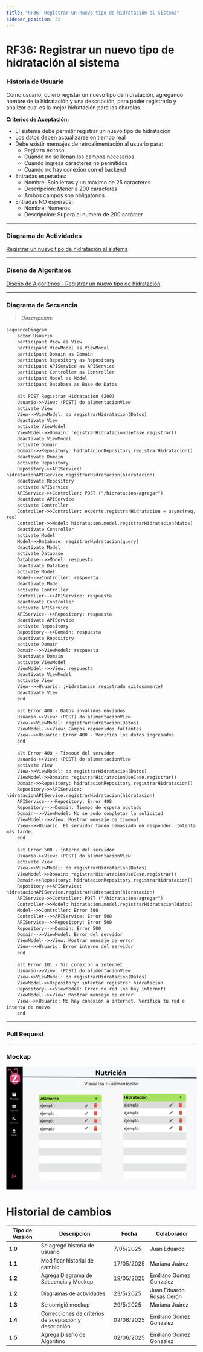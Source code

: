 ```yaml
---
title: "RF36: Registrar un nuevo tipo de hidratación al sistema"
sidebar_position: 32
---
```


# RF36: Registrar un nuevo tipo de hidratación al sistema

### Historia de Usuario

Como usuario, quiero registar un nuevo tipo de hidratación, agregando nombre de la hidratación y una descripción, para poder registrarlo y analizar cual es la mejor hidratación para las charolas.

**Criterios de Aceptación:**

- El sistema debe permitir registrar un nuevo tipo de hidratación
- Los datos deben actualizarse en tiempo real
- Debe existir mensajes de retroalimentación al usuario para:
  - Registro éxitoso
  - Cuando no se llenan los campos necesarios
  - Cuando ingresa caracteres no permitidos
  - Cuando no hay conexión con el backend
- Entradas esperadas:
  - Nombre: Solo letras y un máximo de 25 caracteres
  - Descripción: Menor a 200 caracteres
  - Ambos campos son obligatorios
- Entradas NO esperada:
  - Nombre: Numeros
  - Descripción: Supera el numero de 200 carácter

---

### Diagrama de Actividades

<a href="https://drive.google.com/file/d/1I72-aFnFG6rUJyzqU8MgSBDYk7jxT_KW/view?usp=sharing" target="_blank" rel="noopener noreferrer">Registrar un nuevo tipo de hidratación al sistema</a>

---

### Diseño de Algoritmos

[Diseño de Algoritmos - Registrar un nuevo tipo de hidratación](https://docs.google.com/document/d/17ykginPOOZBEts4rG-DLyCS-9LmCjrU1EDdOP4TaqO4/edit?usp=drive_link)

---

### Diagrama de Secuencia

> _Descripción_:

```mermaid
sequenceDiagram
    actor Usuario
    participant View as View
    participant ViewModel as ViewModel
    participant Domain as Domain
    participant Repository as Repository
    participant APIService as APIService
    participant Controller as Controller
    participant Model as Model
    participant Database as Base de Datos

    alt POST Registrar Hidratacion (200)
    Usuario->>View: (POST) do alimentacionView
    activate View
    View->>ViewModel: do registrarHidratacion(Datos)
    deactivate View
    activate ViewModel
    ViewModel->>Domain: registrarHidratacionUseCase.registrar()
    deactivate ViewModel
    activate Domain
    Domain->>Repository: hidratacionRepository.registrarHidratacion()
    deactivate Domain
    activate Repository
    Repository->>APIService: hidratacionAPIService.registrarHidratacion(hidratacion)
    deactivate Repository
    activate APIService
    APIService->>Controller: POST ("/hidratacion/agregar")
    deactivate APIService
    activate Controller
    Controller->>Controller: exports.registrarHidratacion = async(req, res)
    Controller->>Model: hidratacion.model.registrarHidratacion(datos)
    deactivate Controller
    activate Model
    Model->>Database: registrarHidratacion(query)
    deactivate Model
    activate Database
    Database-->>Model: respuesta
    deactivate Database
    activate Model
    Model-->>Controller: respuesta
    deactivate Model
    activate Controller
    Controller-->>APIService: respuesta
    deactivate Controller
    activate APIService
    APIService-->>Repository: respuesta
    deactivate APIService
    activate Repository
    Repository-->>Domain: respuesta
    deactivate Repository
    activate Domain
    Domain-->>ViewModel: respuesta
    deactivate Domain
    activate ViewModel
    ViewModel-->>View: respuesta
    deactivate ViewModel
    activate View
    View-->>Usuario: ¡Hidratacion registrada exitosamente!
    deactivate View
    end

    alt Error 400 - Datos inválidos enviados
    Usuario->>View: (POST) do alimentacionView
    View->>ViewModel: registrarHidratacion(Datos)
    ViewModel-->>View: Campos requeridos faltantes
    View-->>Usuario: Error 400 - Verifica los datos ingresados
    end

    alt Error 408 - Timeout del servidor
    Usuario->>View: (POST) do alimentacionView
    activate View
    View->>ViewModel: do registrarHidratacion(Datos)
    ViewModel->>Domain: registrarHidratacionUseCase.registrar()
    Domain->>Repository: hidratacionRepository.registrarHidratacion()
    Repository->>APIService: hidratacionAPIService.registrarHidratacion(hidratacion)
    APIService-->>Repository: Error 408
    Repository-->>Domain: Tiempo de espera agotado
    Domain-->>ViewModel: No se pudo completar la solicitud
    ViewModel-->>View: Mostrar mensaje de timeout
    View-->>Usuario: El servidor tardó demasiado en responder. Intenta más tarde.
    end

    alt Error 500 - interno del servidor
    Usuario->>View: (POST) do alimentacionView
    activate View
    View->>ViewModel: do registrarHidratacion(Datos)
    ViewModel->>Domain: registrarHidratacionUseCase.registrar()
    Domain->>Repository: hidratacionRepository.registrarHidratacion()
    Repository->>APIService: hidratacionAPIService.registrarHidratacion(hidratacion)
    APIService->>Controller: POST ("/hidratacion/agregar")
    Controller->>Model: hidratacion.model.registrarHidratacion(datos)
    Model-->>Controller: Error 500
    Controller-->>APIService: Error 500
    APIService-->>Repository: Error 500
    Repository-->>Domain: Error 500
    Domain-->>ViewModel: Error del servidor
    ViewModel-->>View: Mostrar mensaje de error
    View-->>Usuario: Error interno del servidor
    end

    alt Error 101 - Sin conexión a internet
    Usuario->>View: (POST) do alimentacionView
    View->>ViewModel: do registrarHidratacion(Datos)
    ViewModel->>Repository: intentar registrar hidratación
    Repository-->>ViewModel: Error de red (no hay internet)
    ViewModel-->>View: Mostrar mensaje de error
    View-->>Usuario: No hay conexión a internet. Verifica tu red e intenta de nuevo.
    end

```

---

### Pull Request

---

### Mockup

![alt text](img/mockup2RF23.png)

# Historial de cambios

| **Tipo de Versión** | **Descripción**                                       | **Fecha**  | **Colaborador**          |
| ------------------- | ----------------------------------------------------- | ---------- | ------------------------ |
| **1.0**             | Se agregó historia de usuario                         | 7/05/2025  | Juan Eduardo             |
| **1.1**             | Modificar historial de cambio                         | 17/05/2025 | Mariana Juárez           |
| **1.2**             | Agrega Diagrama de Secuencia y Mockup                 | 19/05/2025 | Emiliano Gomez Gonzalez  |
| **1.2**             | Diagramas de actividades                              | 23/5/2025  | Juan Eduardo Rosas Cerón |
| **1.3**             | Se corrigió mockup                                    | 29/5/2025  | Mariana Juárez           |
| **1.4**             | Correcciones de criterios de aceptación y descripción | 02/06/2025 | Emiliano Gomez Gonzalez  |
| **1.5**             | Agrega Diseño de Algoritmo                            | 02/06/2025 | Emiliano Gomez Gonzalez  |
